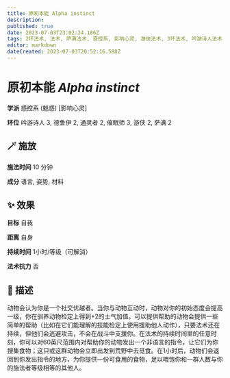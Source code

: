 ```yaml
---
title: 原初本能 Alpha instinct
description: 
published: true
date: 2023-07-03T23:02:24.186Z
tags: 2环法术, 法术, 萨满法术, 惑控系, 影响心灵, 游侠法术, 3环法术, 吟游诗人法术, 德鲁伊法术, 催眠师法术, 通灵者法术, 魅惑
editor: markdown
dateCreated: 2023-07-03T20:52:16.588Z
---
```


# **原初本能** *Alpha instinct*

**学派** 惑控系 (魅惑) \[影响心灵\] 

**环位** 吟游诗人 3, 德鲁伊 2, 通灵者 2, 催眠师 3, 游侠 2, 萨满 2

## 🪄 施放

**施法时间** 10 分钟

**成分** 语言, 姿势, 材料

## ✨ 效果 

**目标** 自我 

**距离** 自身  

**持续时间** 1小时/等级（可解消） 

**法术抗力** 否

## 📖 描述

动物会认为你是一个社交优越者。当你与动物互动时，动物对你的初始态度会提高一级，你在驯养动物检定上得到+2的士气加值。可以提供帮助的动物会提供一些简单的帮助（比如在它们能理解的技能检定上使用援助他人动作），只要法术还在持续，但他们会逃避攻击，不会在战斗中支援你。在法术的持续时间里的任意时刻，你可以对60英尺范围内对帮助你的动物发出一个非语言的指令，让它们为你搜集食物；这只或这群动物会立即出发到荒野中去觅食。在1小时后，动物们会返回到你发出指令的地方，为你提供一份可食用的食物，足以喂饱你和一群人数与你的施法者等级相等的其他人。
    